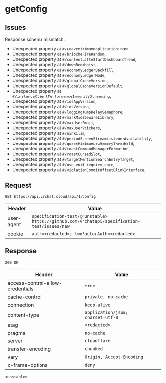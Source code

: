 # getConfig

## Issues
Response schema mismatch:
* Unexpected property at ``#/LeaveMinimumReplicationTrend``,
* Unexpected property at ``#/briocheFireRandom``,
* Unexpected property at ``#/contentLatteStartDashboardTrend``,
* Unexpected property at ``#/downRedoHoist``,
* Unexpected property at ``#/economyLedgerBackfill``,
* Unexpected property at ``#/economyLedgerMode``,
* Unexpected property at ``#/globalCacheVersion``,
* Unexpected property at ``#/globalCacheVersionDefault``,
* Unexpected property at ``#/instanceClientPerformanceImmunityStreaming``,
* Unexpected property at ``#/iosAppVersion``,
* Unexpected property at ``#/iosVersion``,
* Unexpected property at ``#/loggingJumpDelaySemaphore``,
* Unexpected property at ``#/markMiddlewareLibrary``,
* Unexpected property at ``#/maxUserEmoji``,
* Unexpected property at ``#/maxUserStickers``,
* Unexpected property at ``#/ninkilim``,
* Unexpected property at ``#/periodScreenStreamListenerAvailability``,
* Unexpected property at ``#/questMinimumLowMemoryThreshold``,
* Unexpected property at ``#/roastCommandManagerFormation``,
* Unexpected property at ``#/roastCursedSlot``,
* Unexpected property at ``#/targetMentionSearchEntryTarget``,
* Unexpected property at ``#/use_void_requiem_core``,
* Unexpected property at ``#/violationCommitOffsetBlinkInterface``.
## Request
`GET https://api.vrchat.cloud/api/1/config`

| Header | Value |
| ------ | ----- |
| user-agent | `specification-test/@<unstable> https://github.com/vrchatapi/specification-test/issues/new` |
| cookie | `auth=<redacted>; twoFactorAuth=<redacted>` |


## Response
`200 OK`

| Header | Value |
| ------ | ----- |
| access-control-allow-credentials | `true` |
| cache-control | `private, no-cache` |
| connection | `keep-alive` |
| content-type | `application/json; charset=utf-8` |
| etag | `<redacted>` |
| pragma | `no-cache` |
| server | `cloudflare` |
| transfer-encoding | `chunked` |
| vary | `Origin, Accept-Encoding` |
| x-frame-options | `deny` |

```jsonc
<unstable>
```
